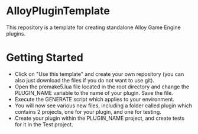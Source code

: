 # AlloyPluginTemplate
This repository is a template for creating standalone Alloy Game Engine plugins.

# Getting Started
- Click on "Use this template" and create your own repository (you can also just download the files if you do not want to use git).
- Open the premake5.lua file located in the root directory and change the PLUGIN_NAME variable to the name of your plugin. Save the file.
- Execute the GENERATE script which applies to your environment.
- You will now see various new files, including a folder called plugin which contains 2 projects, one for your plugin, and one for testing.
- Create your plugin within the PLUGIN_NAME project, and create tests for it in the Test project.
